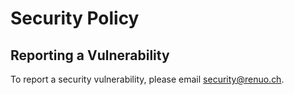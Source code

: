 # Security Policy

## Reporting a Vulnerability

To report a security vulnerability, please email security@renuo.ch.
